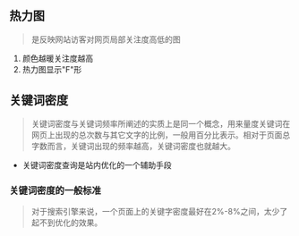 ## 热力图
> 是反映网站访客对网页局部关注度高低的图
1. 颜色越暖关注度越高
2. 热力图显示"F"形
## 关键词密度
> 关键词密度与关键词频率所阐述的实质上是同一个概念，用来量度关键词在网页上出现的总次数与其它文字的比例，一般用百分比表示。相对于页面总字数而言，关键词出现的频率越高，关键词密度也就越大。
- 关键词密度查询是站内优化的一个辅助手段
### 关键词密度的一般标准
> 对于搜索引擎来说，一个页面上的关键字密度最好在2%-8%之间，太少了起不到优化的效果。
